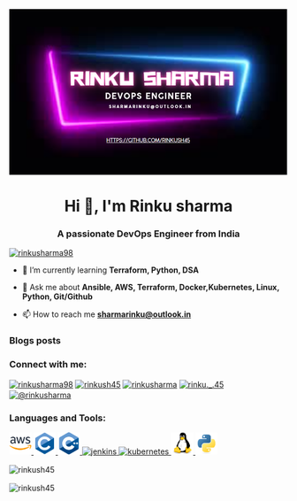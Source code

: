 <img align="center" src="https://github.com/rinkush45/rinkush45/blob/main/Capture.PNG" width="900" height="300">

<h1 align="center">Hi 👋, I'm Rinku sharma</h1>
<h3 align="center">A passionate DevOps Engineer from India</h3>

<p align="left"> <a href="https://twitter.com/rinkusharma98" target="blank"><img src="https://img.shields.io/twitter/follow/rinkusharma98?logo=twitter&style=for-the-badge" alt="rinkusharma98" /></a> </p>

- 🌱 I’m currently learning **Terraform, Python, DSA**

- 💬 Ask me about **Ansible, AWS, Terraform, Docker,Kubernetes, Linux, Python, Git/Github**

- 📫 How to reach me **sharmarinku@outlook.in**

### Blogs posts
<!-- BLOG-POST-LIST:START -->
<!-- BLOG-POST-LIST:END -->

<h3 align="left">Connect with me:</h3>
<p align="left">
<a href="https://twitter.com/rinkusharma98" target="blank"><img align="center" src="https://raw.githubusercontent.com/rahuldkjain/github-profile-readme-generator/master/src/images/icons/Social/twitter.svg" alt="rinkusharma98" height="30" width="40" /></a>
<a href="https://linkedin.com/in/rinkush45" target="blank"><img align="center" src="https://raw.githubusercontent.com/rahuldkjain/github-profile-readme-generator/master/src/images/icons/Social/linked-in-alt.svg" alt="rinkush45" height="30" width="40" /></a>
<a href="https://fb.com/rinkusharma" target="blank"><img align="center" src="https://raw.githubusercontent.com/rahuldkjain/github-profile-readme-generator/master/src/images/icons/Social/facebook.svg" alt="rinkusharma" height="30" width="40" /></a>
<a href="https://instagram.com/rinku._.45" target="blank"><img align="center" src="https://raw.githubusercontent.com/rahuldkjain/github-profile-readme-generator/master/src/images/icons/Social/instagram.svg" alt="rinku._.45" height="30" width="40" /></a>
<a href="https://medium.com/@rinkusharma" target="blank"><img align="center" src="https://raw.githubusercontent.com/rahuldkjain/github-profile-readme-generator/master/src/images/icons/Social/medium.svg" alt="@rinkusharma" height="30" width="40" /></a>
</p>

<h3 align="left">Languages and Tools:</h3>
<p align="left"> <a href="https://aws.amazon.com" target="_blank" rel="noreferrer"> <img src="https://raw.githubusercontent.com/devicons/devicon/master/icons/amazonwebservices/amazonwebservices-original-wordmark.svg" alt="aws" width="40" height="40"/> </a> <a href="https://www.cprogramming.com/" target="_blank" rel="noreferrer"> <img src="https://raw.githubusercontent.com/devicons/devicon/master/icons/c/c-original.svg" alt="c" width="40" height="40"/> </a> <a href="https://www.w3schools.com/cpp/" target="_blank" rel="noreferrer"> <img src="https://raw.githubusercontent.com/devicons/devicon/master/icons/cplusplus/cplusplus-original.svg" alt="cplusplus" width="40" height="40"/> </a> <a href="https://www.jenkins.io" target="_blank" rel="noreferrer"> <img src="https://www.vectorlogo.zone/logos/jenkins/jenkins-icon.svg" alt="jenkins" width="40" height="40"/> </a> <a href="https://kubernetes.io" target="_blank" rel="noreferrer"> <img src="https://www.vectorlogo.zone/logos/kubernetes/kubernetes-icon.svg" alt="kubernetes" width="40" height="40"/> </a> <a href="https://www.linux.org/" target="_blank" rel="noreferrer"> <img src="https://raw.githubusercontent.com/devicons/devicon/master/icons/linux/linux-original.svg" alt="linux" width="40" height="40"/> </a> <a href="https://www.python.org" target="_blank" rel="noreferrer"> <img src="https://raw.githubusercontent.com/devicons/devicon/master/icons/python/python-original.svg" alt="python" width="40" height="40"/> </a> </p>

<p><img align="center" src="https://github-readme-stats.vercel.app/api/top-langs?username=rinkush45&show_icons=true&locale=en&layout=compact" alt="rinkush45" /></p>

<p><img align="center" src="https://github-readme-streak-stats.herokuapp.com/?user=rinkush45&" alt="rinkush45" /></p>
